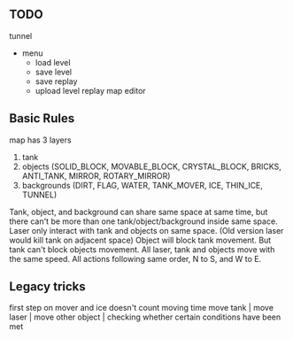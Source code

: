 ## TODO
tunnel
* menu
    * load level
    * save level
    * save replay
    * upload level
replay
map editor

## Basic Rules
map has 3 layers
1. tank
2. objects (SOLID_BLOCK, MOVABLE_BLOCK, CRYSTAL_BLOCK, BRICKS, ANTI_TANK, MIRROR, ROTARY_MIRROR)
3. backgrounds (DIRT, FLAG, WATER, TANK_MOVER, ICE, THIN_ICE, TUNNEL)

Tank, object, and background can share same space at same time, but there can't be more than one tank/object/background inside same space.
Laser only interact with tank and objects on same space. (Old version laser would kill tank on adjacent space)
Object will block tank movement. But tank can't block objects movement.
All laser, tank and objects move with the same speed.
All actions following same order, N to S, and W to E.

## Legacy tricks
first step on mover and ice doesn't count moving time
move tank | move laser | move other object | checking whether certain conditions have been met 
